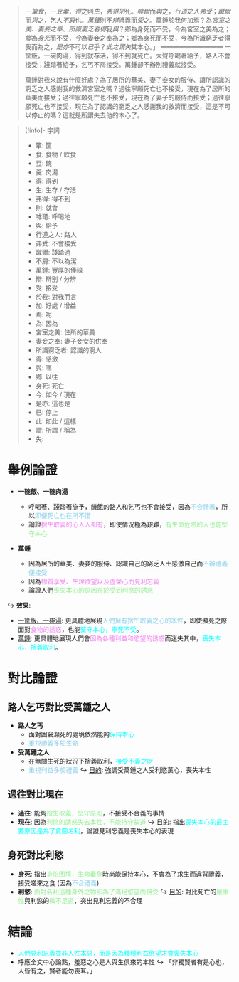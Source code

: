 > 一*簞食*，一*豆羹*，*得*之則*生*，*弗得則*死。*嘑爾*而*與*之，*行道之人弗受*；*蹴爾*而*與*之，乞人*不屑*也。*萬鍾*則不*辯*禮義而*受*之。萬鍾於我何加焉？為*宮室之美*、*妻妾之奉*、*所識窮乏者得*我*與*？鄉為身死而不受，今為宮室之美為之；*鄉*為*身死*而不受，*今*為妻妾之奉為之；鄉為身死而不受，今為所識窮乏者得我而為之，*是亦*不可以*已*乎？*此之謂失*其本心。」
> ━━━━━━━━━━
> 一筐飯，一碗肉湯，得到就存活，得不到就死亡。大聲呼喝著給予，路人不會接受；踐踏著給予，乞丐不屑接受。萬鍾卻不辦別禮義就接受。
> 
> 萬鍾對我來說有什麼好處？為了居所的華美、妻子妾女的服侍、讓所認識的窮乏之人感謝我的救濟宮室之嗎？過往寧願死亡也不接受，現在為了居所的華美而接受；過往寧願死亡也不接受，現在為了妻子的服侍而接受；過往寧願死亡也不接受，現在為了認識的窮乏之人感謝我的救濟而接受，這是不可以停止的嗎？這就是所謂失去他的本心了。

> [!info]- 字詞
> - 簞: 筐
> - 食: 食物 / 飲食
> - 豆: 碗
> - 羹: 肉湯
> - 得: 得到
> - 生: 生存 / 存活
> - 弗得: 得不到
> - 則: 就會
> - 嘑爾: 呼喝地
> - 與: 給予
> - 行道之人: 路人
> - 弗受: 不會接受
> - 蹴爾: 踐踏過
> - 不屑: 不以為潔
> - 萬鍾: 豐厚的俸祿
> - 辯: 辨别 / 分辨
> - 受: 接受
> - 於我: 對我而言
> - 加: 好處 / 增益
> - 焉: 呢
> - 為: 因為
> - 宮室之美: 住所的華美
> - 妻妾之奉: 妻子妾女的供奉
> - 所識窮乏者: 認識的窮人
> - 得: 感激
> - 與: 嗎
> - 鄉: 以往
> - 身死: 死亡
> - 今: 如今 / 現在
> - 是亦: 這也是
> - 已: 停止
> - 此: 如此 / 這樣
> - 謂: 所謂 / 稱為
> - 失: 

# 舉例論證
- **一碗飯、一碗肉湯**
	- 呼喝著、踐踏著施予，饑餓的路人和乞丐也不會接受，因為<span style="color: skyblue">不合禮義</span>，所以<span style="color: skyblue">即便死亡也在所不惜</span>
	- 論證<span style="color: violet">捨生取義的心人人都有</span>，即使情況極為艱難，<span style="color: lightgreen">有生命危險的人也能堅守本心</span>

- **萬鍾**
	- 因為居所的華美、妻妾的服侍、認識自己的窮乏人士感激自己而<span style="color: skyblue">不辦禮義便接受</span>
	- 因為<span style="color: violet">物質享受、生理欲望以及虛榮心而見利忘義</span>
	- 論證人們<span style="color: lightgreen">喪失本心的原因在於受到利慾的誘惑</span>

↪ **效果**:
- <u>一筐飯、一碗湯</u>: 更具體​​地展現<span style="color: skyblue">人們擁有捨生取義之心的本性</span>，即使瀕死之際面對<span style="color: violet">食物的誘惑</span>，也能<span style="color: aqua">堅守本心，寧死不受</span>。
- <u>萬鍾</u>: 更具體地展現人們會<span style="color: violet">因為各種利益和慾望的誘惑</span>而迷失其中，<span style="color: aqua">喪失本心，捨義取利</span>。

# 對比論證
## 路人乞丐對比受萬鍾之人
- **路人乞丐**
	- 面對困窘瀕死的處境依然能夠<span style="color: aqua">保持本心</span>
	- <span style="color: skyblue">重視禮義多於生命</span>
- **受萬鍾之人**
	- 在無關生死的狀況下捨義取利，<span style="color: aqua">接受不義之財</span>
	- <span style="color: skyblue">重視利益多於禮義</span>
↪ <u>目的</u>: 強調受萬鍾之人<span class="hi-orange">受利慾薰心</span>，喪失本性

## 過往對比現在
- **過往**: 能夠<span style="color: lightgreen">捨生取義，堅守原則</span>，不接受不合義的事情
- **現在**: 因為<span style="color: lightgreen">利慾的誘惑失去本性，不能持守故道</span>
↪ <u>目的</u>: 指出<span style="color: aqua">喪失本心的最主要原因是為了貪圖名利</span>，論證<span class="hi-orange">見利忘義是喪失本心的表現</span>

## 身死對比利慾
- **身死**: 指出<span style="color: lightgreen">身陷困境，生命垂危</span>時尚能保持本心，不會為了求生而違背禮義，接受嗟來之食 (因為<span style="color: skyblue">不合禮義</span>)
- **利慾**: <span style="color: lightgreen">面對名利這種身外之物卻為了滿足慾望而接受</span>
↪ <u>目的</u>: 對比死亡的<span style="color: lightgreen">嚴重性</span>與利慾的<span style="color: lightgreen">微不足道</span>，突出<span class="hi-orange">見利忘義的不合理</span>

# 結論
- <span style="color: aqua">人們見利忘義並非人性本惡，而是因為種種利益慾望才會喪失本心</span>
- 呼應全文中心論點，羞惡之心是人與生俱來的本性
  ↪ 「非獨賢者有是心也，人皆有之，賢者能勿喪耳。」
